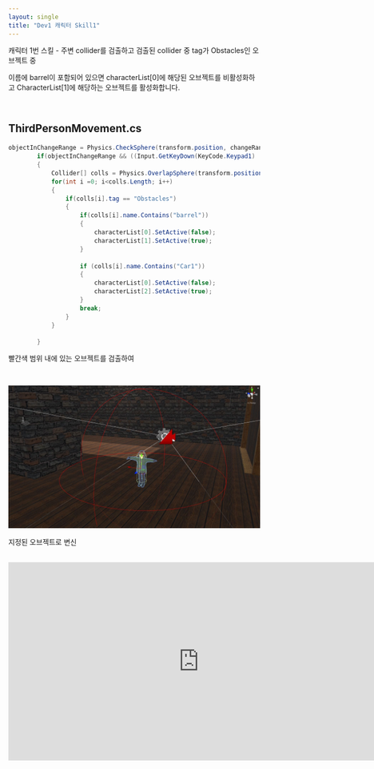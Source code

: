```yaml
---
layout: single
title: "Dev1 캐릭터 Skill1"
---
```




캐릭터 1번 스킬 - 주변 collider를 검출하고 검출된 collider 중 tag가 Obstacles인 오브젝트 중

이름에 barrel이 포함되어 있으면 characterList[0]에 해당된 오브젝트를 비활성화하고 CharacterList[1]에 해당하는 오브젝트를 활성화합니다.

<br/>

## ThirdPersonMovement.cs

```c#
objectInChangeRange = Physics.CheckSphere(transform.position, changeRange, Obstacles);
        if(objectInChangeRange && ((Input.GetKeyDown(KeyCode.Keypad1) || (Input.GetKeyDown(KeyCode.Alpha1)))))
        {
            Collider[] colls = Physics.OverlapSphere(transform.position, changeRange);  
            for(int i =0; i<colls.Length; i++)
            {
                if(colls[i].tag == "Obstacles")
                {
                    if(colls[i].name.Contains("barrel"))
                    {
                        characterList[0].SetActive(false);
                        characterList[1].SetActive(true);
                    }

                    if (colls[i].name.Contains("Car1"))
                    {
                        characterList[0].SetActive(false);
                        characterList[2].SetActive(true);
                    }
                    break;
                }
            }
            
        }  
```



빨간색 범위 내에 있는 오브젝트를 검출하여 

<br/>

![이미지](\img\catchObject.JPG)



지정된 오브젝트로 변신

<br/>

<iframe width="761" height="396" src="https://www.youtube.com/embed/p8uwodAuHwY" title="YouTube video player" frameborder="0" allow="accelerometer; autoplay; clipboard-write; encrypted-media; gyroscope; picture-in-picture" allowfullscreen></iframe>

